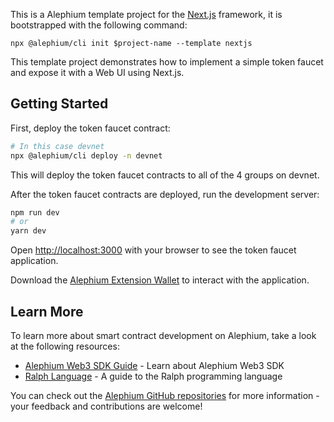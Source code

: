 This is a Alephium template project for the
[Next.js](https://nextjs.org/) framework, it is bootstrapped with the
following command:

```
npx @alephium/cli init $project-name --template nextjs
```

This template project demonstrates how to implement a simple token
faucet and expose it with a Web UI using Next.js.

## Getting Started

First, deploy the token faucet contract:

```bash
# In this case devnet
npx @alephium/cli deploy -n devnet
```

This will deploy the token faucet contracts to all of the 4 groups on
devnet.

After the token faucet contracts are deployed, run the development
server:

```bash
npm run dev
# or
yarn dev
```

Open [http://localhost:3000](http://localhost:3000) with your browser
to see the token faucet application.

Download the [Alephium Extension Wallet](https://github.com/alephium/extension-wallet)
to interact with the application.

## Learn More

To learn more about smart contract development on Alephium, take a
look at the following resources:

- [Alephium Web3 SDK Guide](https://docs.alephium.org/dapps/alephium-web3/) - Learn about Alephium Web3 SDK
- [Ralph Language](https://nextjs.org/learn) - A guide to the Ralph programming language

You can check out the [Alephium GitHub
repositories](https://github.com/alephium) for more information - your
feedback and contributions are welcome!
